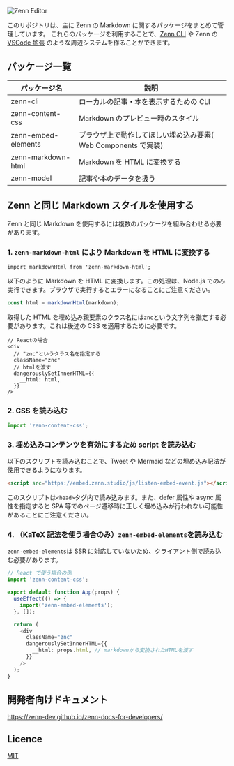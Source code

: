 ![Zenn Editor](https://user-images.githubusercontent.com/34590683/91540859-60e06780-e956-11ea-9762-0acac2b7c4c5.png)

このリポジトリは、主に Zenn の Markdown に関するパッケージをまとめて管理しています。
これらのパッケージを利用することで、[Zenn CLI](https://zenn.dev/zenn/articles/install-zenn-cli) や Zenn の [VSCode 拡張](https://marketplace.visualstudio.com/items?itemName=zenn.zenn-preview) のような周辺システムを作ることができます。

## パッケージ一覧

| パッケージ名        | 説明                                                           |
| ------------------- | -------------------------------------------------------------- |
| zenn-cli            | ローカルの記事・本を表示するための CLI                         |
| zenn-content-css    | Markdown のプレビュー時のスタイル                              |
| zenn-embed-elements | ブラウザ上で動作してほしい埋め込み要素( Web Components で実装) |
| zenn-markdown-html  | Markdown を HTML に変換する                                    |
| zenn-model          | 記事や本のデータを扱う                                         |

## Zenn と同じ Markdown スタイルを使用する

Zenn と同じ Markdown を使用するには複数のパッケージを組み合わせる必要があります。

### 1. `zenn-markdown-html` により Markdown を HTML に変換する

```tsx
import markdownHtml from 'zenn-markdown-html';
```

以下のように Markdown を HTML に変換します。この処理は、Node.js でのみ実行できます。ブラウザで実行するとエラーになることにご注意ください。

```ts
const html = markdownHtml(markdown);
```

取得した HTML を埋め込み親要素のクラス名には`znc`という文字列を指定する必要があります。これは後述の CSS を適用するために必要です。

```tsx
// Reactの場合
<div
  // "znc"というクラス名を指定する
  className="znc"
  // htmlを渡す
  dangerouslySetInnerHTML={{
    __html: html,
  }}
/>
```

### 2. CSS を読み込む

```ts
import 'zenn-content-css';
```

### 3. 埋め込みコンテンツを有効にするため script を読み込む

以下のスクリプトを読み込むことで、Tweet や Mermaid などの埋め込み記法が使用できるようになります。

```html
<script src="https://embed.zenn.studio/js/listen-embed-event.js"></script>
```

このスクリプトは`<head>`タグ内で読み込みます。また、defer 属性や async 属性を指定すると SPA 等でのページ遷移時に正しく埋め込みが行われない可能性があることにご注意ください。

### 4. （KaTeX 記法を使う場合のみ）`zenn-embed-elements`を読み込む

`zenn-embed-elements`は SSR に対応していないため、クライアント側で読み込む必要があります。

```ts
// React で使う場合の例
import 'zenn-content-css';

export default function App(props) {
  useEffect(() => {
    import('zenn-embed-elements');
  }, []);

  return (
    <div
      className="znc"
      dangerouslySetInnerHTML={{
        __html: props.html, // markdownから変換されたHTMLを渡す
      }}
    />
  );
}
```

## 開発者向けドキュメント

https://zenn-dev.github.io/zenn-docs-for-developers/

## Licence

[MIT](LICENSE)

